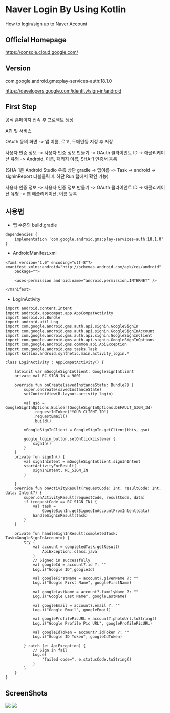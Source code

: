 Naver Login By Using Kotlin
============
How to login/sign up to Naver Account

Official Homepage
-----------
https://console.cloud.google.com/

Version
-----------
com.google.android.gms:play-services-auth:18.1.0

https://developers.google.com/identity/sign-in/android

First Step
-----------
공식 홈페이지 접속 후 프로젝트 생성

API 및 서비스

OAuth 동의 화면 -> 앱 이름, 로고, 도메인등 지정 후 저장

사용자 인증 정보 -> 사용자 인증 정보 만들기 -> OAuth 클라이언트 ID -> 애플리케이션 유형 -> Android, 이름, 패키지 이름, SHA-1 인증서 등록

(SHA-1은 Android Studio 우측 상단 gradle -> 앱이름 -> Task -> android -> signinReport 더블클릭 후 하단 Run 탭에서 확인 가능)


사용자 인증 정보 -> 사용자 인증 정보 만들기 -> OAuth 클라이언트 ID -> 애플리케이션 유형 -> 웹 애플리케이션, 이름 등록


사용법
-----------
* 앱 수준의 build.gradle
```
dependencies {
    implementation 'com.google.android.gms:play-services-auth:18.1.0'
}
```

* AndroidManifest.xml
```
<?xml version="1.0" encoding="utf-8"?>
<manifest xmlns:android="http://schemas.android.com/apk/res/android"
    package="">

    <uses-permission android:name="android.permission.INTERNET" />

</manifest>
```
* LoginActivity
```
import android.content.Intent
import androidx.appcompat.app.AppCompatActivity
import android.os.Bundle
import android.util.Log
import com.google.android.gms.auth.api.signin.GoogleSignIn
import com.google.android.gms.auth.api.signin.GoogleSignInAccount
import com.google.android.gms.auth.api.signin.GoogleSignInClient
import com.google.android.gms.auth.api.signin.GoogleSignInOptions
import com.google.android.gms.common.api.ApiException
import com.google.android.gms.tasks.Task
import kotlinx.android.synthetic.main.activity_login.*

class LoginActivity : AppCompatActivity() {

    lateinit var mGoogleSignInClient: GoogleSignInClient
    private val RC_SIGN_IN = 9001

    override fun onCreate(savedInstanceState: Bundle?) {
        super.onCreate(savedInstanceState)
        setContentView(R.layout.activity_login)

        val gso = GoogleSignInOptions.Builder(GoogleSignInOptions.DEFAULT_SIGN_IN)
            .requestIdToken("YOUR_CLIENT_ID")
            .requestEmail()
            .build()

        mGoogleSignInClient = GoogleSignIn.getClient(this, gso)

        google_login_button.setOnClickListener {
            signIn()
        }
    }
    private fun signIn() {
        val signInIntent = mGoogleSignInClient.signInIntent
        startActivityForResult(
            signInIntent, RC_SIGN_IN
        )

    }
    override fun onActivityResult(requestCode: Int, resultCode: Int, data: Intent?) {
        super.onActivityResult(requestCode, resultCode, data)
        if (requestCode == RC_SIGN_IN) {
            val task =
                GoogleSignIn.getSignedInAccountFromIntent(data)
            handleSignInResult(task)
        }
    }

    private fun handleSignInResult(completedTask: Task<GoogleSignInAccount>) {
        try {
            val account = completedTask.getResult(
                ApiException::class.java
            )
            // Signed in successfully
            val googleId = account?.id ?: ""
            Log.i("Google ID",googleId)

            val googleFirstName = account?.givenName ?: ""
            Log.i("Google First Name", googleFirstName)

            val googleLastName = account?.familyName ?: ""
            Log.i("Google Last Name", googleLastName)

            val googleEmail = account?.email ?: ""
            Log.i("Google Email", googleEmail)

            val googleProfilePicURL = account?.photoUrl.toString()
            Log.i("Google Profile Pic URL", googleProfilePicURL)

            val googleIdToken = account?.idToken ?: ""
            Log.i("Google ID Token", googleIdToken)

        } catch (e: ApiException) {
            // Sign in fail
            Log.e(
                "failed code=", e.statusCode.toString()
            )
        }
    }
}
```
ScreenShots
-----------
<div>
<img whdth = "50" src = "https://github.com/kimhyungho/Naver_login_Kotlin/blob/master/naver_login_image/11.JPG">
<img whdth = "50" src = "https://github.com/kimhyungho/Naver_login_Kotlin/blob/master/naver_login_image/2.JPG">
<div>
